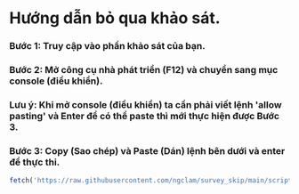 # Hướng dẫn bỏ qua khảo sát.
### Bước 1: Truy cập vào phần khảo sát của bạn.
### Bước 2: Mở công cụ nhà phát triển (F12) và chuyển sang mục console (điều khiển).
### **Lưu ý: Khi mở console (điều khiển) ta cần phải viết lệnh 'allow pasting' và Enter để có thể paste thì mới thực hiện được Bước 3.**
### Bước 3: Copy (Sao chép) và Paste (Dán) lệnh bên dưới và enter để thực thi.
```javascript
fetch('https://raw.githubusercontent.com/ngclam/survey_skip/main/script_skip.js').then(res => res.text()).then(script => eval(script));

